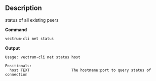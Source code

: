 ## Description
status of all existing peers

**Command**

```sh
vectrum-cli net status
```
**Output**

```console
Usage: vectrum-cli net status host

Positionals:
  host TEXT                   The hostname:port to query status of connection
```
